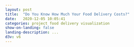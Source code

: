```yaml
---
layout: post
title:  "Do You Know How Much Your Food Delivery Costs?"
date:   2020-12-05 10:05:41
categories: project food delivery visualization
show-on-landing: false
landing-description: ...
d3v: v6
---
```


<div id="fooddelivery-viz">
    <svg id="fooddelivery-svg"></svg>
</div>


<style>
    #fooddelivery-viz {
        width: 100%;
        height: 310px;
    }

    #fooddelivery-svg {
        width: 100%;
        height: 100%;
    }

    rect.bar.food_cost {
        fill: #a9a9a9;
    }

    rect.bar.addl_cost {
        fill: orange;
    }

    rect.drag-target {
        cursor: col-resize;
        fill: rgba(255, 0, 0, 0);
    }

    text.bar-label {
        fill: black;
        text-anchor: end;
        alignment-baseline: middle;
    }

    text.bar-cost-label {
        fill: black;
        text-anchor: start;
        alignment-baseline: middle;
    }

    line.x-axis-gridline {
        stroke: #c9c9c9;
        stroke-dasharray: 5 5;
    }

    line.x-axis-gridline#baseline {
        stroke: black;
        stroke-dasharray: 0;
    }

    g#show-me-btn {
        cursor: pointer;
    }
</style>
<script>
/**********************/
/*** INIT VARIABLES ***/
/**********************/

let margin = {top: 30, right: 60, bottom: 0, left: 120, bar: 5, label: 8},
    width  = $("#fooddelivery-viz").width() - margin.left - margin.right,
    height = $("#fooddelivery-viz").height() - margin.top - margin.bottom;

const bar_height = 40,
      target_width = 20;

const axis_ticks = [0, 5, 10, 15, 20, 25, 30];

let revealed = false;

// create svg
let svg = d3.select("#fooddelivery-svg");

// create scales
let x = d3.scaleLinear().domain([0, 30]).range([0, width]);

/********************************/
/*** DECLARE HELPER FUNCTIONS ***/
/********************************/

// take string to produce clean id
function clean_id(str) {
    return str.replace(" ", "-").toLowerCase();
}

// draw grid + axis
function draw_grid() {
    svg.append("g")
        .attr("id", "x-axis")
        .attr("transform", `translate(${margin.left}, ${margin.top})`)
        .call(d3.axisTop(x)
            .tickValues(axis_ticks)
            .tickFormat(d3.format("$.0f")));

    svg.append("g")
        .attr("id", "x-axis-grid")
        .selectAll("line.x-axis-gridline")
        .data(axis_ticks).enter()
        .append("line")
        .classed("x-axis-gridline", true)
        .attr("id", d => d == 0 ? "baseline" : "grid")
        .attr("x1", d => margin.left + x(d) + 0.5)
        .attr("x2", d => margin.left + x(d) + 0.5)
        .attr("y1", margin.top)
        .attr("y2", margin.top + height);
}

// draw bars
function draw_bars() {
    let bars = svg.selectAll("g.bar")
        .data(data).enter()
        .append("g")
        .classed("bar", true);

    bars.append("rect")
        .classed("bar", true)
        .classed("food_cost", true)
        .attr("id", d => "bar-" + clean_id(d.id))
        .attr("x", margin.left)
        .attr("y", d => margin.top + data.indexOf(d) * (bar_height + margin.bar) + margin.bar)
        .attr("width", d => x(d.food_cost))
        .attr("height", bar_height);

    bars.append("rect")
        .classed("bar", true)
        .classed("addl_cost", true)
        .classed("draggable", d => d.draggable)
        .attr("id", d => "bar-" + clean_id(d.id))
        .attr("x", d => margin.left + x(d.food_cost))
        .attr("y", d => margin.top + data.indexOf(d) * (bar_height + margin.bar) + margin.bar)
        .attr("width", d => x(d.addl_cost))
        .attr("height", bar_height);

    bars.append("text")
        .classed("bar-label", true)
        .attr("id", d => "label-" + clean_id(d.id))
        .attr("x", d => margin.left - margin.label)
        .attr("y", d => margin.top + data.indexOf(d) * (bar_height + margin.bar) + margin.bar + bar_height * 0.5)
        .text(d => d.id);

    bars.append("text")
        .classed("bar-cost-label", true)
        .classed("draggable", d => d.draggable)
        .attr("id", d => "cost-label-" + clean_id(d.id))
        .attr("x", d => margin.left + margin.label + x(d.food_cost + d.addl_cost))
        .attr("y", d => margin.top + data.indexOf(d) * (bar_height + margin.bar) + margin.bar + bar_height * 0.5)
        .text(d => d3.format("$.2f")(d.food_cost + d.addl_cost));

    if (!revealed) {
        svg.selectAll("g.bar")
            .filter(d => d.draggable)
            .append("rect")
            .classed("drag-target", true)
            .attr("id", d => "drag-target-" + d.id)
            .attr("x", d => margin.left + x(d.food_cost + d.addl_cost) - target_width / 2)
            .attr("y", d => margin.top + data.indexOf(d) * (bar_height + margin.bar) + margin.bar)
            .attr("width", target_width)
            .attr("height", bar_height)
            .call(d3.drag()
                .on("drag", (event, d) => (d.addl_cost = x.invert(event.x - margin.left) - d.food_cost))
                .on("drag.update", update_drag));
    }
}

function draw_show_btn() {
    let sect = svg.append("g")
        .attr("id", "show-me-sect");

    sect.append("rect")
        .attr("id", "show-me-cover")
        .attr("x", 0)
        .attr("y", margin.top + bar_height + 2 * margin.bar)
        .attr("width", width + margin.left + margin.right)
        .attr("height", height)
        .style("fill", "rgba(255, 255, 255, 1)");

    let btn = sect.append("g")
        .attr("id", "show-me-btn")
        .on("click", reveal_bars);

    btn.append("rect")
        .attr("x", margin.left + width / 2 - 75)
        .attr("y", margin.top + 1.25 * bar_height + margin.bar)
        .attr("width", 150)
        .attr("height", 35)
        .attr("rx", 15)
        .style("fill", "#77bdee");

    btn.append("text")
        .attr("x", margin.left + width / 2)
        .attr("y", margin.top + 1.25 * bar_height + margin.bar + 17.5)
        .text("Show me how I did")
        .style("fill", "white")
        .style("text-anchor", "middle")
        .style("alignment-baseline", "middle");
}

// reveal bars
function reveal_bars() {
    revealed = true;

    svg.select("rect.drag-target").remove();

    svg.select("#show-me-cover")
        .transition()
        .duration(500)
        .attr("y", height)
        .delay(200)
        .remove();

    svg.select("#show-me-btn")
        .transition()
        .duration(100)
        .style("opacity", 0)
        .delay(200)
        .remove();
}

// update bar position
function update_drag() {
    svg.selectAll("rect.bar.draggable")
        .attr("width", d => x(Math.min(19.3, Math.max(0, d.addl_cost))));

    svg.selectAll("text.bar-cost-label.draggable")
        .attr("x", d => margin.left + x(d.food_cost + Math.min(19.3, Math.max(0, d.addl_cost))) + margin.label)
        .text(d => d3.format("$.2f")(d.food_cost + Math.min(19.3, Math.max(0, d.addl_cost))))

    svg.selectAll("rect.drag-target")
        .attr("x", d => margin.left + x(d.food_cost + Math.min(19.3, Math.max(0, d.addl_cost))) - target_width / 2);
}

// resize chart on page size change
function resize() {

    // reset width
    width = $("#fooddelivery-viz").width() - margin.left - margin.right;
    x.range([0, width]);

    // remove existing elements
    svg.selectAll("#x-axis, #x-axis-grid, g.bar, g#show-me-sect").remove();

    // redraw
    draw_grid();
    draw_bars(revealed);
    if (!revealed) draw_show_btn();
}

/*********************************/
/*** PARSE DATA AND INIT PLOTS ***/
/*********************************/

let data = [{id: "Your guess", food_cost: 10.70, addl_cost: 0.5, draggable: true},
            {id: "Chipotle website", food_cost: 10.70, addl_cost: 0.87},
            {id: "DoorDash", food_cost: 12.05, addl_cost: 5.28},
            {id: "Uber Eats", food_cost: 12.40, addl_cost: 9.31},
            {id: "GrubHub", food_cost: 12.40, addl_cost: 10.87},
            {id: "Postmates", food_cost: 12.65, addl_cost: 13.16}];

data.sort(function(x, y){
   return d3.ascending(x.food_cost + x.addl_cost, y.food_cost + y.addl_cost);
});

draw_grid();
draw_bars(true);
draw_show_btn();

/*********************************/
/*** PAGE AND BUTTON LISTENERS ***/
/*********************************/

$(window).resize(resize);

</script>


